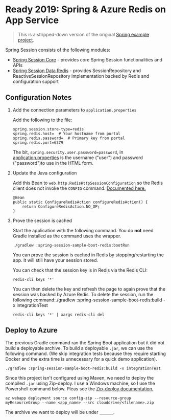 # Ready 2019: Spring & Azure Redis on App Service

> This is a stripped-down version of the original [Spring example project](https://github.com/spring-projects/spring-session/archive/2.1.2.RELEASE.zip).

Spring Session consists of the following modules:

- [Spring Session Core](/spring-session-core/src/main/java/org/springframework/session) - provides core Spring Session functionalities and APIs
- [Spring Session Data Redis](/spring-session-data-redis/src/main/java/org/springframework/session/data/redis) - provides SessionRepository and ReactiveSessionRepository implementation backed by Redis and configuration support

## Configuration Notes

1. Add the connection parameters to `application.properties`

   Add the following to the file:

   ```
   spring.session.store-type=redis
   spring.redis.host=  # Your hostname from portal
   spring.redis.password=  # Primary key from portal
   spring.redis.port=6379
   ```

   The bit, `spring.security.user.password=password`, in [application.properties](/samples/boot/redis/src/main/resources/application.properties) is the username ("user") and password ("password")to use in the HTML form.

1. Update the Java configuration

   Add this Bean to `web.http.RedisHttpSessionConfiguration` so the Redis client does not invoke the `CONFIG` command. [Documented here.](https://docs.spring.io/spring-session/docs/current/reference/html5/#api-redisoperationssessionrepository-sessiondestroyedevent)

   ```
   @Bean
   public static ConfigureRedisAction configureRedisAction() {
       return ConfigureRedisAction.NO_OP;
   }
   ```

1. Prove the session is cached

   Start the application with the following command. You do **not** need Gradle installed as the command uses the wrapper.

   ```
   ./gradlew :spring-session-sample-boot-redis:bootRun
   ```

   You can prove the session is cached in Redis by stopping/restarting the app. It will still have your session stored.

   You can check that the session key is in Redis via the Redis CLI:
   ```
   redis-cli keys '*'
   ```

   You can then delete the key and refresh the page to again prove that the session was backed by Azure Redis. To delete the session, run the following command:./gradlew :spring-session-sample-boot-redis:build -x integrationTest
   ```
   redis-cli keys '*' | xargs redis-cli del
   ```

## Deploy to Azure

The previous Gradle command ran the Spring Boot application but it did not build a deployable archive. To build a deployable `.jar`, we can use the following command. (We skip integration tests because they require starting Docker and the extra time is unnecessary for a quick demo application).

```
./gradlew :spring-session-sample-boot-redis:build -x integrationTest
```

Since this project isn't configured using Maven, we need to deploy the compiled `.jar` using Zip-deploy. I use a Windows machine, so I use the Powershell command below. Pleas see the [Zip-deploy documentation.](https://docs.microsoft.com/en-us/azure/app-service/deploy-zip)

```
az webapp deployment source config-zip --resource-group myResourceGroup --name <app_name> --src clouddrive/<filename>.zip
```

The archive we want to deploy will be under `______`.
